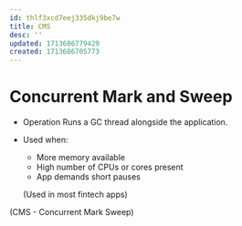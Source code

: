 ```yaml
---
id: thlf3xcd7eej335dkj9be7w
title: CMS
desc: ''
updated: 1713686779429
created: 1713686705773
---
```


# Concurrent Mark and Sweep


- Operation
Runs a GC thread alongside the application.

- Used when:
    - More memory available
    - High number of CPUs or cores present
    - App demands short pauses

    (Used in most fintech apps)

(CMS - Concurrent Mark Sweep)